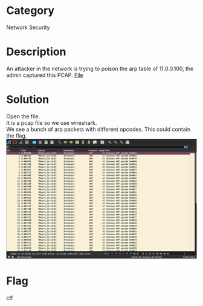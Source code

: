 # Category
Network Security
# Description
An attacker in the network is trying to poison the arp table of 11.0.0.100, the admin captured this PCAP.
[File](./ARP+Storm.pcap)
# Solution
Open the file.</br>
It is a pcap file so we use wireshark.</br>
We see a bunch of arp packets with different opcodes. This could contain the flag. </br>
![screenshot](./img1.png)</br>

# Flag
ctf
